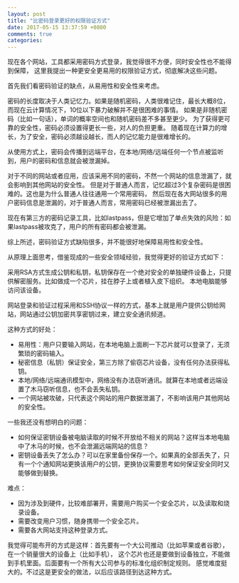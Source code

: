 ```yaml
---
layout: post
title: "比密码登录更好的权限验证方式"
date: 2017-05-15 13:37:59 +0800
comments: true
categories: 
---
```


现在各个网站，工具都采用密码方式登录，我觉得很不方便，同时安全性也不能得到保障，
这里我提出一种更安全更易用的权限验证方式，彻底解决这些问题。

首先我们看密码验证的缺点，从易用性和安全性来考虑。

密码的长度取决于人类记忆力。如果是随机密码，人类很难记住，最长大概8位，而现在云计算情况下，10位以下暴力破解并不是很困难的事情。
如果是非随机密码（比如一句话），单词的概率空间也和随机密码差不多甚至更少。
为了获得更可靠的安全性，密码必须设置得更长一些，对人的负担更重。
随着现在计算力的增长，为了安全，密码必须越设越长，而人的记忆能力是很难增长的。

从使用方式上，密码会传播到远端平台，在本地/网络/远端任何一个节点被监听到，用户的密码和信息就会被泄漏掉。

对于不同的网站或者应用，应该采用不同的密码，不然一个网站的信息泄漏了，就会影响到其他网站的安全性。
但是对于普通人而言，记忆超过3个复杂密码是很困难的。这也是为什么普通人往往通用一个常用密码，
然后现在各大网站很多的用户密码信息是泄漏的，对于普通人而言，常用密码已经被泄漏出去了。

现在有第三方的密码记录工具，比如lastpass，但是它增加了单点失效的风险：如果lastpass被攻克了，用户的所有密码都会被泄漏。

综上所述，密码验证方式缺陷很多，并不能很好地保障易用性和安全性。

从原理上面思考，借鉴现成的一些安全领域经验，我觉得更好的验证方式如下：

采用RSA方式生成公钥和私钥，私钥保存在一个绝对安全的单独硬件设备上，只提供解密服务。比如做成一个芯片，挂在脖子上或者植入皮下组织。
本地电脑能够访问该设备。

网站登录和验证过程采用和SSH协议一样的方式，基本上就是用户提供公钥给网站，网站通过公钥加密共享密钥过来，建立安全通讯频道。

这种方式的好处：

- 易用性：用户只要输入网站，在本地电脑上面刷一下芯片就可以登录了，无须繁琐的密码输入。
- 秘密信息（私钥）保证安全，第三方除了偷窃芯片设备，没有任何办法获得私钥。
- 本地/网络/远端通讯模型中，网络没有办法窃听通讯。就算在本地或者远端设置了木马窃听信息，也不会丢失私钥。
- 一个网站被攻破，只代表这个网站的用户数据泄漏了，不影响该用户其他网站的安全性。

一些我还没有想明白的问题：

- 如何保证密钥设备被电脑读取的时候不开放给不相关的网站？这样当本地电脑中了木马的时候，也不会泄漏远端网站的信息？
- 密钥设备丢失了怎么办？可以在家里备份保存一个。如果真的全部丢失了，只有一个个通知网站更换该用户的公钥，更换协议需要思考如何保证安全同时又能够做到替换。

难点：

- 因为涉及到硬件，比较难部署开，需要用户购买一个安全芯片，以及读取和烧录设备。
- 需要改变用户习惯，随身携带一个安全芯片。
- 需要各大网站支持这种登录方式。

我觉得可能布开的方式是这样：首先要有一个大公司推动（比如苹果或者谷歌），在一个销量很大的设备上（比如手机），
这个芯片也还是要做到设备独立，不能做到手机里面。后面要有一个所有大公司参与的标准化组织制定规则。
感觉难度挺大的。不过这是更安全的做法，以后应该路径到达这种方式。
